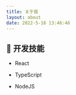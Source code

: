 ```yaml
---
title: 关于我
layout: about
date: 2022-5-16 13:46:46
---
```


## 💎 开发技能

- React

- TypeScript

- NodeJS
